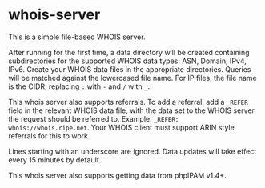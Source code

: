 # whois-server

This is a simple file-based WHOIS server.

After running for the first time, a data directory will be created containing subdirectories for the supported WHOIS data types: ASN, Domain, IPv4, IPv6. Create your WHOIS data files in the appropriate directories. Queries will be matched against the lowercased file name. For IP files, the file name is the CIDR, replacing `:` with `-` and `/` with `_`.

This whois server also supports referrals. To add a referral, add a `_REFER` field in the relevant WHOIS data file, with the data set to the WHOIS server the request should be referred to. Example: `_REFER: whois://whois.ripe.net`. Your WHOIS client must support ARIN style referrals for this to work.

Lines starting with an underscore are ignored. Data updates will take effect every 15 minutes by default.

This whois server also supports getting data from phpIPAM v1.4+.